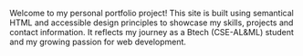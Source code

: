 Welcome to my personal portfolio project! This site is built using semantical HTML and accessible design principles to showcase my skills, projects and contact information. It reflects my journey as a Btech (CSE-AL&ML) student and my growing passion for web development.
